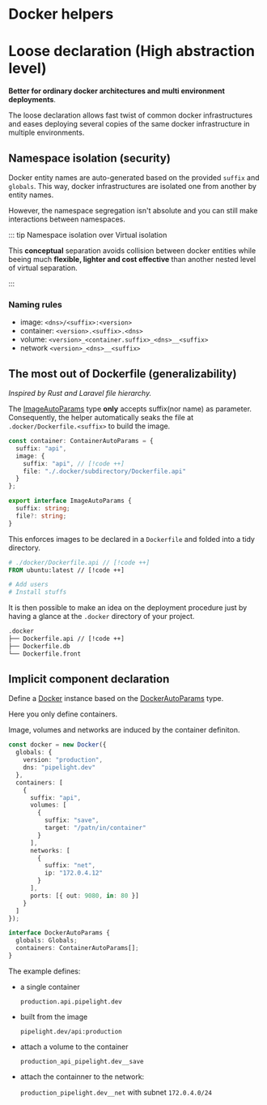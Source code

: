 # Docker helpers <Badge type="warning" text="beta" />

# Loose declaration (High abstraction level)

**Better for ordinary docker architectures and multi environment deployments**.

The loose declaration allows fast twist of common docker infrastructures
and eases deploying several copies of the same docker infrastructure in multiple environments.

## Namespace isolation (security)

Docker entity names are auto-generated based on the provided `suffix` and `globals`.
This way, docker infrastructures are isolated one from another by entity names.

However, the namespace segregation isn't absolute
and you can still make interactions between namespaces.

::: tip Namespace isolation over Virtual isolation

This **conceptual** separation avoids collision between docker entities
while beeing much **flexible, lighter and cost effective** than another nested level of virtual separation.

:::

### Naming rules

- image: `<dns>/<suffix>:<version>`
- container: `<version>.<suffix>.<dns>`
- volume: `<version>_<container.suffix>_<dns>__<suffix>`
- network `<version>_<dns>__<suffix>`

## The most out of Dockerfile (generalizability)

_Inspired by Rust and Laravel file hierarchy._

The [ImageAutoParams](https://deno.land/x/pipelight/mod.ts?s=Docker) type **only** accepts suffix(nor name) as parameter.
Consequently, the helper automatically seaks the file at `.docker/Dockerfile.<suffix>` to build the image.

```ts
const container: ContainerAutoParams = {
  suffix: "api",
  image: {
    suffix: "api", // [!code ++]
    file: "./.docker/subdirectory/Dockerfile.api"
  }
};
```

```ts
export interface ImageAutoParams {
  suffix: string;
  file?: string;
}
```

This enforces images to be declared in a `Dockerfile` and folded into a tidy directory.

```dockerfile
# ./docker/Dockerfile.api // [!code ++]
FROM ubuntu:latest // [!code ++]

# Add users
# Install stuffs

```

It is then possible to make an idea on the deployment procedure
just by having a glance at the `.docker` directory of your project.

```sh
.docker
├── Dockerfile.api // [!code ++]
├── Dockerfile.db
└── Dockerfile.front
```

## Implicit component declaration

Define a
[Docker](https://deno.land/x/pipelight/mod.ts?s=Docker) instance
based on the
[DockerAutoParams](https://deno.land/x/pipelight/mod.ts?s=Docker) type.

Here you only define containers.

Image, volumes and networks are induced by the container definiton.

```ts
const docker = new Docker({
  globals: {
    version: "production",
    dns: "pipelight.dev"
  },
  containers: [
    {
      suffix: "api",
      volumes: [
        {
          suffix: "save",
          target: "/patn/in/container"
        }
      ],
      networks: [
        {
          suffix: "net",
          ip: "172.0.4.12"
        }
      ],
      ports: [{ out: 9080, in: 80 }]
    }
  ]
});
```

```ts
interface DockerAutoParams {
  globals: Globals;
  containers: ContainerAutoParams[];
}
```

The example defines:

- a single container

  `production.api.pipelight.dev`

- built from the image

  `pipelight.dev/api:production`

- attach a volume to the container

  `production_api_pipelight.dev__save`

- attach the containner to the network:

  `production_pipelight.dev__net` with subnet `172.0.4.0/24`
